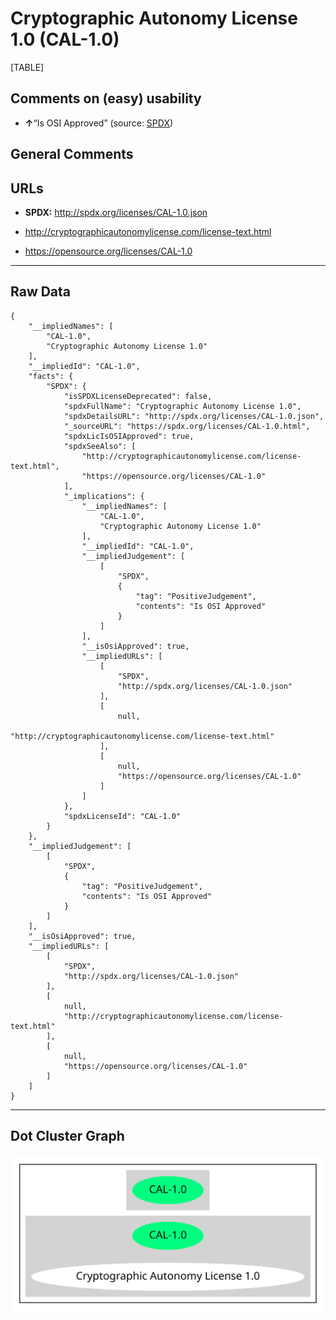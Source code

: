Cryptographic Autonomy License 1.0 (CAL-1.0)
============================================

[TABLE]

Comments on (easy) usability
----------------------------

-   **↑**“Is OSI Approved” (source:
    [SPDX](https://spdx.org/licenses/CAL-1.0.html "SPDX"))

General Comments
----------------

URLs
----

-   **SPDX:** http://spdx.org/licenses/CAL-1.0.json

-   http://cryptographicautonomylicense.com/license-text.html

-   https://opensource.org/licenses/CAL-1.0

------------------------------------------------------------------------

Raw Data
--------

    {
        "__impliedNames": [
            "CAL-1.0",
            "Cryptographic Autonomy License 1.0"
        ],
        "__impliedId": "CAL-1.0",
        "facts": {
            "SPDX": {
                "isSPDXLicenseDeprecated": false,
                "spdxFullName": "Cryptographic Autonomy License 1.0",
                "spdxDetailsURL": "http://spdx.org/licenses/CAL-1.0.json",
                "_sourceURL": "https://spdx.org/licenses/CAL-1.0.html",
                "spdxLicIsOSIApproved": true,
                "spdxSeeAlso": [
                    "http://cryptographicautonomylicense.com/license-text.html",
                    "https://opensource.org/licenses/CAL-1.0"
                ],
                "_implications": {
                    "__impliedNames": [
                        "CAL-1.0",
                        "Cryptographic Autonomy License 1.0"
                    ],
                    "__impliedId": "CAL-1.0",
                    "__impliedJudgement": [
                        [
                            "SPDX",
                            {
                                "tag": "PositiveJudgement",
                                "contents": "Is OSI Approved"
                            }
                        ]
                    ],
                    "__isOsiApproved": true,
                    "__impliedURLs": [
                        [
                            "SPDX",
                            "http://spdx.org/licenses/CAL-1.0.json"
                        ],
                        [
                            null,
                            "http://cryptographicautonomylicense.com/license-text.html"
                        ],
                        [
                            null,
                            "https://opensource.org/licenses/CAL-1.0"
                        ]
                    ]
                },
                "spdxLicenseId": "CAL-1.0"
            }
        },
        "__impliedJudgement": [
            [
                "SPDX",
                {
                    "tag": "PositiveJudgement",
                    "contents": "Is OSI Approved"
                }
            ]
        ],
        "__isOsiApproved": true,
        "__impliedURLs": [
            [
                "SPDX",
                "http://spdx.org/licenses/CAL-1.0.json"
            ],
            [
                null,
                "http://cryptographicautonomylicense.com/license-text.html"
            ],
            [
                null,
                "https://opensource.org/licenses/CAL-1.0"
            ]
        ]
    }

------------------------------------------------------------------------

Dot Cluster Graph
-----------------

![](../dot/CAL-1.0.svg "dot")